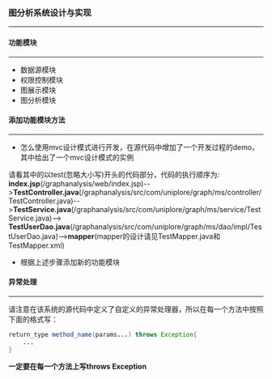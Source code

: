 ### **图分析系统设计与实现**
***

#### **功能模块**
***

* 数据源模块
* 权限控制模块
* 图展示模块
* 图分析模块

#### **添加功能模块方法**
***

* 怎么使用mvc设计模式进行开发，在源代码中增加了一个开发过程的demo，其中给出了一个mvc设计模式的实例

请看其中的以test(忽略大小写)开头的代码部分，代码的执行顺序为: **index.jsp**(/graphanalysis/web/index.jsp)-->**TestController.java**(/graphanalysis/src/com/uniplore/graph/ms/controller/TestController.java)-->**TestService.java**(/graphanalysis/src/com/uniplore/graph/ms/service/TestService.java)--> **TestUserDao.java**(/graphanalysis/src/com/uniplore/graph/ms/dao/impl/TestUserDao.java)-->**mapper**(mapper的设计请见TestMapper.java和TestMapper.xml)

* 根据上述步骤添加新的功能模块

#### **异常处理**
***

请注意在该系统的源代码中定义了自定义的异常处理器，所以在每一个方法中按照下面的格式写：

```java
return_type method_name(params...) throws Exception{
    ...
}
```

**一定要在每一个方法上写throws Exception**